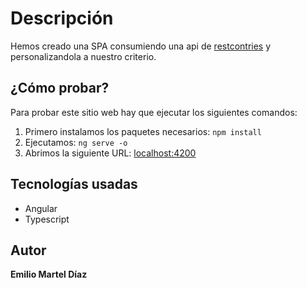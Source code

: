 # Descripción

Hemos creado una SPA consumiendo una api de [restcontries](https://restcountries.com/) y personalizandola a nuestro criterio.

## ¿Cómo probar?

Para probar este sitio web hay que ejecutar los siguientes comandos:
1. Primero instalamos los paquetes necesarios:
`npm install`
2. Ejecutamos:
`ng serve -o`
3. Abrimos la siguiente URL: [localhost:4200](http://localhost:4200/)
## Tecnologías usadas
* Angular
* Typescript

## Autor
__Emilio Martel Díaz__
